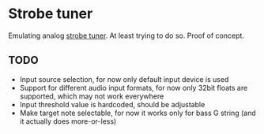 # Strobe tuner

Emulating analog [strobe tuner](https://en.wikipedia.org/wiki/Electronic_tuner#Strobe_tuners "Wiki article"). At least trying to do so.
Proof of concept.

## TODO

* Input source selection, for now only default input device is used
* Support for different audio input formats, for now only 32bit floats are supported, which may not work everywhere
* Input threshold value is hardcoded, should be adjustable
* Make target note selectable, for now it works only for bass G string (and it actually does more-or-less)
